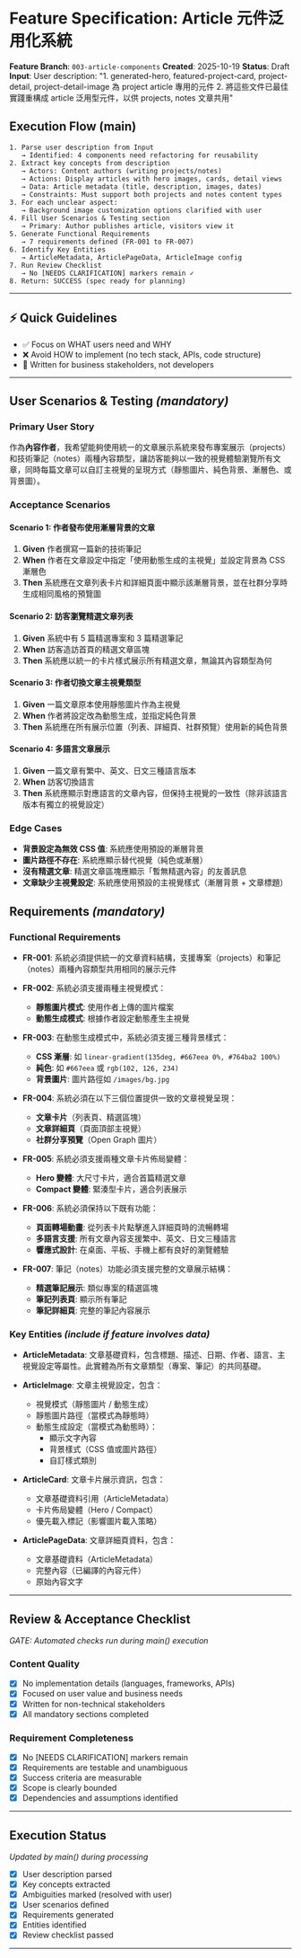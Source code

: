 # Feature Specification: Article 元件泛用化系統

**Feature Branch**: `003-article-components`
**Created**: 2025-10-19
**Status**: Draft
**Input**: User description: "1. generated-hero, featured-project-card, project-detail, project-detail-image 為 project article 專用的元件 2. 將這些文件已最佳實踐重構成 article 泛用型元件，以供 projects, notes 文章共用"

## Execution Flow (main)

```
1. Parse user description from Input
   → Identified: 4 components need refactoring for reusability
2. Extract key concepts from description
   → Actors: Content authors (writing projects/notes)
   → Actions: Display articles with hero images, cards, detail views
   → Data: Article metadata (title, description, images, dates)
   → Constraints: Must support both projects and notes content types
3. For each unclear aspect:
   → Background image customization options clarified with user
4. Fill User Scenarios & Testing section
   → Primary: Author publishes article, visitors view it
5. Generate Functional Requirements
   → 7 requirements defined (FR-001 to FR-007)
6. Identify Key Entities
   → ArticleMetadata, ArticlePageData, ArticleImage config
7. Run Review Checklist
   → No [NEEDS CLARIFICATION] markers remain ✓
8. Return: SUCCESS (spec ready for planning)
```

---

## ⚡ Quick Guidelines

- ✅ Focus on WHAT users need and WHY
- ❌ Avoid HOW to implement (no tech stack, APIs, code structure)
- 👥 Written for business stakeholders, not developers

---

## User Scenarios & Testing _(mandatory)_

### Primary User Story

作為**內容作者**，我希望能夠使用統一的文章展示系統來發布專案展示（projects）和技術筆記（notes）兩種內容類型，讓訪客能夠以一致的視覺體驗瀏覽所有文章，同時每篇文章可以自訂主視覺的呈現方式（靜態圖片、純色背景、漸層色、或背景圖）。

### Acceptance Scenarios

#### Scenario 1: 作者發布使用漸層背景的文章

1. **Given** 作者撰寫一篇新的技術筆記
2. **When** 作者在文章設定中指定「使用動態生成的主視覺」並設定背景為 CSS 漸層色
3. **Then** 系統應在文章列表卡片和詳細頁面中顯示該漸層背景，並在社群分享時生成相同風格的預覽圖

#### Scenario 2: 訪客瀏覽精選文章列表

1. **Given** 系統中有 5 篇精選專案和 3 篇精選筆記
2. **When** 訪客造訪首頁的精選文章區塊
3. **Then** 系統應以統一的卡片樣式展示所有精選文章，無論其內容類型為何

#### Scenario 3: 作者切換文章主視覺類型

1. **Given** 一篇文章原本使用靜態圖片作為主視覺
2. **When** 作者將設定改為動態生成，並指定純色背景
3. **Then** 系統應在所有展示位置（列表、詳細頁、社群預覽）使用新的純色背景

#### Scenario 4: 多語言文章展示

1. **Given** 一篇文章有繁中、英文、日文三種語言版本
2. **When** 訪客切換語言
3. **Then** 系統應顯示對應語言的文章內容，但保持主視覺的一致性（除非該語言版本有獨立的視覺設定）

### Edge Cases

- **背景設定為無效 CSS 值**: 系統應使用預設的漸層背景
- **圖片路徑不存在**: 系統應顯示替代視覺（純色或漸層）
- **沒有精選文章**: 精選文章區塊應顯示「暫無精選內容」的友善訊息
- **文章缺少主視覺設定**: 系統應使用預設的主視覺樣式（漸層背景 + 文章標題）

## Requirements _(mandatory)_

### Functional Requirements

- **FR-001**: 系統必須提供統一的文章資料結構，支援專案（projects）和筆記（notes）兩種內容類型共用相同的展示元件

- **FR-002**: 系統必須支援兩種主視覺模式：
  - **靜態圖片模式**: 使用作者上傳的圖片檔案
  - **動態生成模式**: 根據作者設定動態產生主視覺

- **FR-003**: 在動態生成模式中，系統必須支援三種背景樣式：
  - **CSS 漸層**: 如 `linear-gradient(135deg, #667eea 0%, #764ba2 100%)`
  - **純色**: 如 `#667eea` 或 `rgb(102, 126, 234)`
  - **背景圖片**: 圖片路徑如 `/images/bg.jpg`

- **FR-004**: 系統必須在以下三個位置提供一致的文章視覺呈現：
  - **文章卡片**（列表頁、精選區塊）
  - **文章詳細頁**（頁面頂部主視覺）
  - **社群分享預覽**（Open Graph 圖片）

- **FR-005**: 系統必須支援兩種文章卡片佈局變體：
  - **Hero 變體**: 大尺寸卡片，適合首篇精選文章
  - **Compact 變體**: 緊湊型卡片，適合列表展示

- **FR-006**: 系統必須保持以下既有功能：
  - **頁面轉場動畫**: 從列表卡片點擊進入詳細頁時的流暢轉場
  - **多語言支援**: 所有文章內容支援繁中、英文、日文三種語言
  - **響應式設計**: 在桌面、平板、手機上都有良好的瀏覽體驗

- **FR-007**: 筆記（notes）功能必須支援完整的文章展示結構：
  - **精選筆記展示**: 類似專案的精選區塊
  - **筆記列表頁**: 顯示所有筆記
  - **筆記詳細頁**: 完整的筆記內容展示

### Key Entities _(include if feature involves data)_

- **ArticleMetadata**: 文章基礎資料，包含標題、描述、日期、作者、語言、主視覺設定等屬性。此實體為所有文章類型（專案、筆記）的共同基礎。

- **ArticleImage**: 文章主視覺設定，包含：
  - 視覺模式（靜態圖片 / 動態生成）
  - 靜態圖片路徑（當模式為靜態時）
  - 動態生成設定（當模式為動態時）：
    - 顯示文字內容
    - 背景樣式（CSS 值或圖片路徑）
    - 自訂樣式類別

- **ArticleCard**: 文章卡片展示資訊，包含：
  - 文章基礎資料引用（ArticleMetadata）
  - 卡片佈局變體（Hero / Compact）
  - 優先載入標記（影響圖片載入策略）

- **ArticlePageData**: 文章詳細頁資料，包含：
  - 文章基礎資料（ArticleMetadata）
  - 完整內容（已編譯的內容元件）
  - 原始內容文字

---

## Review & Acceptance Checklist

_GATE: Automated checks run during main() execution_

### Content Quality

- [x] No implementation details (languages, frameworks, APIs)
- [x] Focused on user value and business needs
- [x] Written for non-technical stakeholders
- [x] All mandatory sections completed

### Requirement Completeness

- [x] No [NEEDS CLARIFICATION] markers remain
- [x] Requirements are testable and unambiguous
- [x] Success criteria are measurable
- [x] Scope is clearly bounded
- [x] Dependencies and assumptions identified

---

## Execution Status

_Updated by main() during processing_

- [x] User description parsed
- [x] Key concepts extracted
- [x] Ambiguities marked (resolved with user)
- [x] User scenarios defined
- [x] Requirements generated
- [x] Entities identified
- [x] Review checklist passed

---
